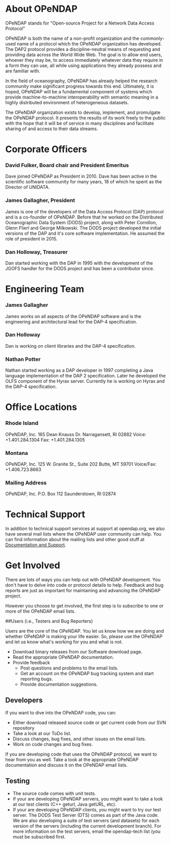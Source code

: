 # About OPeNDAP

OPeNDAP stands for "Open-source Project for a Network Data Access Protocol"

OPeNDAP is both the name of a non-profit organization and the commonly-used name of a protocol which the OPeNDAP organization has developed. The DAP2 protocol provides a discipline-neutral means of requesting and providing data across the World Wide Web. The goal is to allow end users, whoever they may be, to access immediately whatever data they require in a form they can use, all while using applications they already possess and are familiar with.

In the field of oceanography, OPeNDAP has already helped the research community make significant progress towards this end. Ultimately, it is hoped, OPeNDAP will be a fundamental component of systems which provide machine-to-machine interoperability with semantic meaning in a highly distributed environment of heterogeneous datasets.

The OPeNDAP organization exists to develop, implement, and promulgate the OPeNDAP protocol. It presents the results of its work freely to the public with the hope that it will be of service in many disciplines and facilitate sharing of and access to their data streams.

# Corporate Officers

### David Fulker, Board chair and President Emeritus

Dave joined OPeNDAP as President in 2010. Dave has been active in the scientific software community for many years, 18 of which he spent as the Director of UNIDATA.

### James Gallagher, President

James is one of the developers of the Data Access Protocol (DAP) protocol and is a co-founder of  OPeNDAP. Before that he worked on the Distributed Oceanographic Data System (DODS) project, along with Peter Cornillon, Glenn Flierl and George Milkowski. The DODS project developed the initial versions of the DAP and it's core software implementation. He assumed the role of president in 2015.

### Dan Holloway, Treasurer

Dan started working with the DAP in 1995 with the development of the JGOFS handler for the DODS project and has been a contributor since.

# Engineering Team

### James Gallagher

James works on all aspects of the OPeNDAP software and is the engineering and architectural lead for the DAP-4 specification.

### Dan Holloway

Dan is working on client libraries and the DAP-4 specification.

### Nathan Potter

Nathan started working as a DAP developer in 1997 completing a Java language implementation of the DAP 2 specification. Later he developed the OLFS component of the Hyrax server. Currently he is working on Hyrax and the DAP-4 specification.

# Office Locations

### Rhode Island

OPeNDAP, Inc.
165 Dean Knauss Dr.
Narragansett, RI 02882
Voice: +1.401.284.1304
Fax: +1.401.284.1305

### Montana

OPeNDAP, Inc.
125 W. Granite St., Suite 202
Butte, MT 59701
Voice/Fax: +1.406.723.8663

### Mailing Address

OPeNDAP, Inc.
P.O. Box 112
Saunderstown, RI 02874

# Technical Support

In addition to technical support services at support at opendap.org, we also have several mail lists where the OPeNDAP user community can help. You can find information about the mailing lists and other good stuff at [Documentation and Support](https://www.opendap.org/support).

# Get Involved

There are lots of ways you can help out with OPeNDAP development. You don't have to delve into code or protocol details to help. Feedback and bug reports are just as important for maintaining and advancing the OPeNDAP project.

However you choose to get involved, the first step is to subscribe to one or more of the OPeNDAP email lists.

##Users (i.e., Testers and Bug Reporters)

Users are the core of the OPeNDAP. You let us know how we are doing and whether OPeNDAP is making your life easier. So, please use the OPeNDAP and let us know what's working for you and what is not.

* Download binary releases from our Software download page.
* Read the appropriate OPeNDAP documentation.
* Provide feedback
    * Post questions and problems to the email lists.
    * Get an account on the OPeNDAP bug tracking system and start reporting bugs.
    * Provide documentation suggestions.

## Developers

If you want to dive into the OPeNDAP code, you can:

* Either download released source code or get current code from our SVN repository
* Take a look at our ToDo list.
* Discuss changes, bug fixes, and other issues on the email lists.
* Work on code changes and bug fixes.

If you are developing code that uses the OPeNDAP protocol, we want to hear from you as well. Take a look at the appropriate OPeNDAP documentation and discuss it on the OPeNDAP email lists.

## Testing

* The source code comes with unit tests.
* If your are developing OPeNDAP servers, you might want to take a look at our test clients (C++ geturl, Java getURL, etc).
* If your are developing OPeNDAP clients, you might want to try our test server. The DODS Test Server (DTS) comes as part of the Java code. We are also developing a suite of test servers (and datasets) for each version of the servers (including the current development branch). For more information on the test servers, email the opendap-tech list (you must be subscribed first.